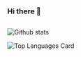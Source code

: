 ### Hi there 👋
##




![Github stats](https://github-readme-stats.vercel.app/api?username=heshamouda&theme=highcontrast&show_icons=true&include_all_commits=true)


![Top Languages Card](https://github-readme-stats.vercel.app/api/top-langs/?username=heshamouda&layout=compact&langs_count=8)


